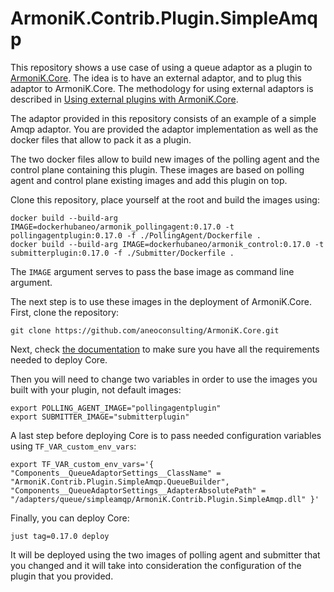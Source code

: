 # ArmoniK.Contrib.Plugin.SimpleAmqp

This repository shows a use case of using a queue adaptor as a plugin to [ArmoniK.Core](https://github.com/aneoconsulting/ArmoniK.Core). The idea is to have an external adaptor, and to plug this adaptor to ArmoniK.Core. The methodology for using external adaptors is described in [Using external plugins with ArmoniK.Core](https://github.com/aneoconsulting/ArmoniK.Core/blob/main/.docs/content/1.concepts/10.plugins.md).

The adaptor provided in this repository consists of an example of a simple Amqp adaptor. You are provided the adaptor implementation as well as the docker files that allow to pack it as a plugin.

The two docker files allow to build new images of the polling agent and the control plane containing this plugin. These images are based on polling agent and control plane existing images and add this plugin on top.

Clone this repository, place yourself at the root and build the images using:

```shell
docker build --build-arg IMAGE=dockerhubaneo/armonik_pollingagent:0.17.0 -t  pollingagentplugin:0.17.0 -f ./PollingAgent/Dockerfile .
docker build --build-arg IMAGE=dockerhubaneo/armonik_control:0.17.0 -t submitterplugin:0.17.0 -f ./Submitter/Dockerfile .
```

The `IMAGE` argument serves to pass the base image as command line argument.

The next step is to use these images in the deployment of ArmoniK.Core. First, clone the repository:

```shell
git clone https://github.com/aneoconsulting/ArmoniK.Core.git
```

Next, check [the documentation](https://github.com/aneoconsulting/armonik.core) to make sure you have all the requirements needed to deploy Core.

Then you will need to change two variables in order to use the images you built with your plugin, not default images:

```shell
export POLLING_AGENT_IMAGE="pollingagentplugin"
export SUBMITTER_IMAGE="submitterplugin"
```

A last step before deploying Core is to pass needed configuration variables using `TF_VAR_custom_env_vars`:

```shell
export TF_VAR_custom_env_vars='{ "Components__QueueAdaptorSettings__ClassName" = "ArmoniK.Contrib.Plugin.SimpleAmqp.QueueBuilder", "Components__QueueAdaptorSettings__AdapterAbsolutePath" = "/adapters/queue/simpleamqp/ArmoniK.Contrib.Plugin.SimpleAmqp.dll" }'
```

Finally, you can deploy Core:

```shell
just tag=0.17.0 deploy
```

It will be deployed using the two images of polling agent and submitter that you changed and it will take into consideration the configuration of the plugin that you provided.
